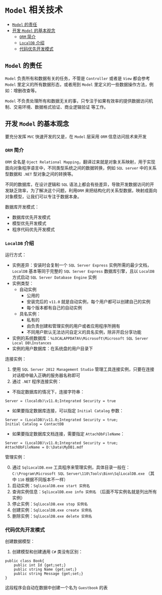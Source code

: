# `Model` 相关技术

- [`Model` 的责任](#1)
- [开发 `Model` 的基本观念](#2)
  - [`ORM` 简介](#2.1)
  - [`LocalDB` 介绍](#2.2)
  - [代码优先开发模式](#2.3)


<span id='1'></span>
## `Model` 的责任

`Model` 负责所有和数据有关的任务，不管是 `Controller` 或者是 `View` 都会参考 `Model` 里定义的所有数据形态，或者用到 `Model` 里定义的一些数据操作方法，例如：增删改查等。

`Model` 不负责处理所有和数据无关的事，只专注于如果有效率的提供数据访问机制、交易环境、数据格式验证、商业逻辑验证
等工作。

<span id='2'></span>
## 开发 `Model` 的基本观念

要充分发挥 `MVC` 快速开发的又是，在 `Model` 层采用 `ORM` 信息访问技术来开发

<span id='2.1'></span>
### `ORM` 简介

`ORM` 全名是 `Oject Relational Mapping`，翻译过来就是对象关系映射，用于实现面向对象程序语言中，不同类型系统之间的数据转换，例如 `SQL server` 中的关系型数据和 `.NET` 型对象之间的转换等。


不同的数据库，在设计逻辑和 `SQL` 语法上都会有些差异，导致开发数据访问的开发缺乏效率，为了解决这个问题，利用`ORM` 来把结构化的关系型数据，映射成面向对象模型，让我们可以专注于数据本身。

数据库开发模式：
- 数据库优先开发模式
- 模型优先开发模式
- 程序代码优先开发模式


<span id='2.2'></span>
### `LocalDB` 介绍

运行方式：
- 实例差异：安装时会复制一个 `SQL Server Express` 实例所需的最少文档，`LocalDB` 基本等同于完整的 `SQL Server Express` 数据库引擎，且以 `LocalDB` 方式启动 `SQL Server Database Engine` 实例
- 实例类型：
  - 自动实例
    - 公用的 
    - 安装完后的 `v11.0` 就是自动实例，每个用户都可以创建自己的实例
    - 每个版本都有自己的自动实例
  - 具名实例：
    - 私有的
    - 由负责创建和管理实例的用户或者应用程序所拥有
    - 不同用户默认无法访问自定义的具名实例，除非开启分享功能
- 实例的系统数据库：`%LOCALAPPDATA%\Microsoft\Microsoft SQL Server Local DB\Instances` 
- 实例的用户数据库：在系统盘的用户目录下

连接实例：
1. 使用 `SQL Server 2012 Management Studio` 管理工具连接实例，只要在连接对话框中输入正确的服务器名称即可
2. 通过 `.NET` 程序连接实例：
- 不指定数据库的情况下，连接字符串：
```
Server = (localdb)\v11.0;Integrated Security = true
```
- 如果要指定数据库连接，可以指定 `Initial Catalog` 参数：
```
Server = (LocalDB)\v11.0;Integrated Security = true;
Initial Catalog = ContactDB
```
- 如果要指定数据库文档连接，需要指定 `AttachDbFileName`：
```
Server = (LocalDB)\v11.0;Integrated Security = true;
AttachDbFileName = D:\Data\MyDB1.mdf
```

管理实例：

0. 通过 `SqlLocalDB.exe` 工具程序来管理实例，具体目录一般在：`C:\Program\Microsoft SQL Server\110\Tools\Binn\SqlLocalDB.exe` （其中 `110` 根据不同版本不一样）
1. 启动实例：`SqlLocalDB.exe start 实例名`
2. 查询实例信息：`SqlLocalDB.exe info 实例名` （后面不写实例名就是列出所有实例）
3. 停止实例：`SqlLocalDB.exe stop 实例名`
4. 创建实例：`SqlLocalDB.exe create 实例名`
5. 删除实例：`SqlLocalDB.exe delete 实例名`

<span id='2.3'></span>
### 代码优先开发模式

创建数据模型：

1. 创建模型和创建通用 `C#` 类没有区别：
```
public class Book{
    public int Id {get;set;}
    public string Name {get;set;}
    public string Message {get;set;}
}
```
这段程序会自动在数据中创建一个名为 `Guestbook` 的表
